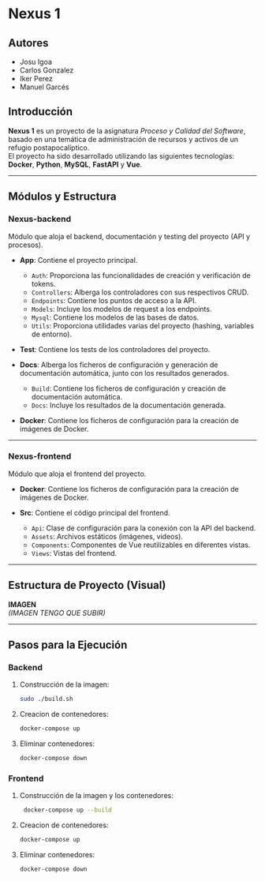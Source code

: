 # Nexus 1

## Autores
- Josu Igoa  
- Carlos Gonzalez  
- Iker Perez  
- Manuel Garcés  

## Introducción
**Nexus 1** es un proyecto de la asignatura *Proceso y Calidad del Software*, basado en una temática de administración de recursos y activos de un refugio postapocalíptico.  
El proyecto ha sido desarrollado utilizando las siguientes tecnologías: **Docker**, **Python**, **MySQL**, **FastAPI** y **Vue**.

---

## Módulos y Estructura

### Nexus-backend  
Módulo que aloja el backend, documentación y testing del proyecto (API y procesos).

- **App**: Contiene el proyecto principal.  
  - `Auth`: Proporciona las funcionalidades de creación y verificación de tokens.  
  - `Controllers`: Alberga los controladores con sus respectivos CRUD.  
  - `Endpoints`: Contiene los puntos de acceso a la API.  
  - `Models`: Incluye los modelos de request a los endpoints.  
  - `Mysql`: Contiene los modelos de las bases de datos.  
  - `Utils`: Proporciona utilidades varias del proyecto (hashing, variables de entorno).

- **Test**: Contiene los tests de los controladores del proyecto.  

- **Docs**: Alberga los ficheros de configuración y generación de documentación automática, junto con los resultados generados.  
  - `Build`: Contiene los ficheros de configuración y creación de documentación automática.  
  - `Docs`: Incluye los resultados de la documentación generada.

- **Docker**: Contiene los ficheros de configuración para la creación de imágenes de Docker.

---

### Nexus-frontend  
Módulo que aloja el frontend del proyecto.

- **Docker**: Contiene los ficheros de configuración para la creación de imágenes de Docker.

- **Src**: Contiene el código principal del frontend.  
  - `Api`: Clase de configuración para la conexión con la API del backend.  
  - `Assets`: Archivos estáticos (imágenes, videos).  
  - `Components`: Componentes de Vue reutilizables en diferentes vistas.  
  - `Views`: Vistas del frontend.

---

## Estructura de Proyecto (Visual)
**IMAGEN**  
*(IMAGEN TENGO QUE SUBIR)*

---

## Pasos para la Ejecución

### Backend
1. Construcción de la imagen:  
   ```bash
   sudo ./build.sh
2. Creacion de contenedores:
    ```bash
    docker-compose up
3. Eliminar contenedores:
    ```bash
    docker-compose down
### Frontend
1. Construcción de la imagen y los contenedores:  
   ```bash
    docker-compose up --build
2. Creacion de contenedores:
    ```bash
    docker-compose up
3. Eliminar contenedores:
    ```bash
    docker-compose down